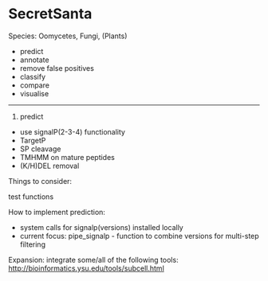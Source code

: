 # SecretSanta
Species: Oomycetes, Fungi, (Plants)

- predict
- annotate
- remove false positives
- classify
- compare
- visualise

-----------
1) predict
- use signalP(2-3-4) functionality
- TargetP
- SP cleavage
- TMHMM on mature peptides
- (K/H)DEL removal


Things to consider:

test functions

How to implement prediction:
- system calls for signalp(versions) installed locally
- current focus: pipe_signalp - function to combine versions for multi-step filtering


Expansion:
integrate some/all of the following tools:
http://bioinformatics.ysu.edu/tools/subcell.html
